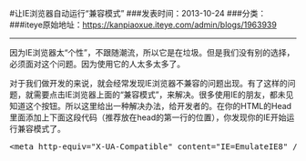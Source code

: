 #让IE浏览器自动运行“兼容模式”
###发表时间：2013-10-24
###分类：
###iteye原始地址：<a href="https://kanpiaoxue.iteye.com/admin/blogs/1963939" target="_blank">https://kanpiaoxue.iteye.com/admin/blogs/1963939</a>

---

<div class="iteye-blog-content-contain" style="font-size: 14px;"> 
 <p>因为IE浏览器太“个性”，不跟随潮流，所以它是在垃圾。但是我们没有别的选择，必须面对这个问题。因为使用它的人太多太多了。</p> 
 <p>对于我们做开发的来说，就会经常发现IE浏览器不兼容的问题出现。有了这样的问题，就需要点击IE浏览器上面的“兼容模式”，来解决。很多使用IE的朋友，都未见知道这个按钮。所以这里给出一种解决办法，给开发者的。在你的HTML的Head里面添加上下面这段代码（推荐放在head的第一行的位置），你发现你的IE开始运行兼容模式了。</p> 
 <pre name="code" class="java">&lt;meta http-equiv="X-UA-Compatible" content="IE=EmulateIE8" /&gt;  </pre> 
 <p>&nbsp;</p> 
 <p>&nbsp;</p> 
</div>